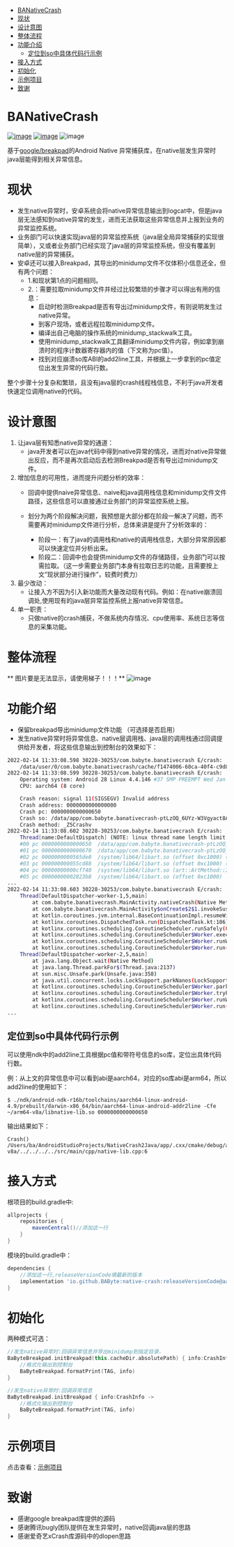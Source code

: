    * [BANativeCrash](#banativecrash)
   * [现状](#现状)
   * [设计意图](#设计意图)
   * [整体流程](#整体流程)
   * [功能介绍](#功能介绍)
     * [定位到so中具体代码行示例](#定位到so中具体代码行示例)
   * [接入方式](#接入方式)
   * [初始化](#初始化)
   * [示例项目](#示例项目)
   * [致谢](#致谢)

# BANativeCrash

[![image](https://img.shields.io/badge/Release-1.0.6-brightgreen)](https://github.com/BAByte/BANativeCrash/releases)	[![image](https://img.shields.io/badge/SupportAndroidVersion-5--12-gree.svg)](https://developer.android.com/studio/releases/platforms?hl=zh-cn)	![image](https://img.shields.io/badge/supportABI-arm64--v8a|armeabi--v7a|x86|x86--64-gree.svg)

基于[google/breakpad](https://github.com/google/breakpad)的Android Native 异常捕获库，在native层发生异常时java层能得到相关异常信息。

# 现状

+ 发生native异常时，安卓系统会将native异常信息输出到logcat中，但是java层无法感知到native异常的发生，进而无法获取这些异常信息并上报到业务的异常监控系统。
+ 业务部门可以快速实现java层的异常监控系统（java层全局异常捕获的实现很简单），又或者业务部门已经实现了java层的异常监控系统，但没有覆盖到native层的异常捕获。
+ 安卓还可以接入Breakpad，其导出的minidump文件不仅体积小信息还全，但有两个问题：
  + 1.和现状第1点的问题相同。
  + 2.：需要拉取minidump文件并经过比较繁琐的步骤才可以得出有用的信息：
    + 启动时检测Breakpad是否有导出过minidump文件，有则说明发生过native异常。
    + 到客户现场，或者远程拉取minidump文件。
    + 编译出自己电脑的操作系统的minidump_stackwalk工具。
    + 使用minidump_stackwalk工具翻译minidump文件内容，例如拿到崩溃时的程序计数器寄存器内的值（下文称为pc值）。
    + 找到对应崩溃so库ABI的add2line工具，并根据上一步拿到的pc值定位出发生异常的代码行数。

整个步骤十分复杂和繁琐，且没有java层的crash线程栈信息，不利于java开发者快速定位调用native的代码。

# 设计意图

1. 让java层有知悉native异常的通道：
   + java开发者可以在java代码中得到native异常的情况，进而对native异常做出反应，而不是再次启动后去检测Breakpad是否有导出过minidump文件。
2. 增加信息的可用性，进而提升问题分析的效率：
   + 回调中提供naive异常信息、naive和java调用栈信息和minidump文件文件路径，这些信息可以直接通过业务部门的异常监控系统上报。

   + 划分为两个阶段解决问题，我预想是大部分都在阶段一解决了问题，而不需要再对minidump文件进行分析，总体来讲是提升了分析效率的：
     + 阶段一：有了java的调用栈和native的调用栈信息，大部分异常原因都可以快速定位并分析出来。
     + 阶段二：回调中也会提供minidump文件的存储路径，业务部门可以按需拉取。（这一步需要业务部门本身有拉取日志的功能，且需要按上文”现状部分进行操作”，较费时费力）
3. 最少改动：
   + 让接入方不因为引入新功能而大量改动现有代码。例如：在native崩溃回调处,使用现有的java层异常监控系统上报native异常信息。
4. 单一职责：
   + 只做native的crash捕获，不做系统内存情况、cpu使用率、系统日志等信息的采集功能。

# 整体流程
** 图片要是无法显示，请使用梯子！！！**
![image](https://github.com/BAByte/NativeCrash2Java/blob/main/pic/flow.png?raw=true)

# 功能介绍

+ 保留breakpad导出minidump文件功能 （可选择是否启用）
+ 发生native异常时将异常信息、native层调用栈、java层的调用栈通过回调提供给开发者，将这些信息输出到控制台的效果如下：


~~~bash
2022-02-14 11:33:08.598 30228-30253/com.babyte.banativecrash E/crash:  
    /data/user/0/com.babyte.banativecrash/cache/f1474006-60ca-40f4-c9d8e89a-47e90c2e.dmp
2022-02-14 11:33:08.599 30228-30253/com.babyte.banativecrash E/crash:  
    Operating system: Android 28 Linux 4.4.146 #37 SMP PREEMPT Wed Jan 20 18:26:59 CST 2021
    CPU: aarch64 (8 core)

    Crash reason: signal 11(SIGSEGV) Invalid address
    Crash address: 0000000000000000
    Crash pc: 0000000000000650
    Crash so: /data/app/com.babyte.banativecrash-ptLzOQ_6UYz-W3Vgyact8A==/lib/arm64/libnative-lib.so(arm64)
    Crash method: _Z5Crashv
2022-02-14 11:33:08.602 30228-30253/com.babyte.banativecrash E/crash:  
    Thread[name:DefaultDispatch] (NOTE: linux thread name length limit is 15 characters)
    #00 pc 0000000000000650  /data/app/com.babyte.banativecrash-ptLzOQ_6UYz-W3Vgyact8A==/lib/arm64/libnative-lib.so (Crash()+20)
    #01 pc 0000000000000670  /data/app/com.babyte.banativecrash-ptLzOQ_6UYz-W3Vgyact8A==/lib/arm64/libnative-lib.so (Java_com_babyte_banativecrash_MainActivity_nativeCrash+20)
    #02 pc 0000000000565de0  /system/lib64/libart.so (offset 0xc1000) (art_quick_generic_jni_trampoline+144)
    #03 pc 000000000055cd88  /system/lib64/libart.so (offset 0xc1000) (art_quick_invoke_stub+584)
    #04 pc 00000000000cf740  /system/lib64/libart.so (art::ArtMethod::Invoke(art::Thread*, unsigned int*, unsigned int, art::JValue*, char const*)+200)
    #05 pc 00000000002823b8  /system/lib64/libart.so (offset 0xc1000)
...
2022-02-14 11:33:08.603 30228-30253/com.babyte.banativecrash E/crash:  
    Thread[DefaultDispatcher-worker-1,5,main]
        at com.babyte.banativecrash.MainActivity.nativeCrash(Native Method)
        at com.babyte.banativecrash.MainActivity$onCreate$2$1.invokeSuspend(MainActivity.kt:39)
        at kotlin.coroutines.jvm.internal.BaseContinuationImpl.resumeWith(ContinuationImpl.kt:33)
        at kotlinx.coroutines.DispatchedTask.run(DispatchedTask.kt:106)
        at kotlinx.coroutines.scheduling.CoroutineScheduler.runSafely(CoroutineScheduler.kt:571)
        at kotlinx.coroutines.scheduling.CoroutineScheduler$Worker.executeTask(CoroutineScheduler.kt:750)
        at kotlinx.coroutines.scheduling.CoroutineScheduler$Worker.runWorker(CoroutineScheduler.kt:678)
        at kotlinx.coroutines.scheduling.CoroutineScheduler$Worker.run(CoroutineScheduler.kt:665)
    Thread[DefaultDispatcher-worker-2,5,main]
        at java.lang.Object.wait(Native Method)
        at java.lang.Thread.parkFor$(Thread.java:2137)
        at sun.misc.Unsafe.park(Unsafe.java:358)
        at java.util.concurrent.locks.LockSupport.parkNanos(LockSupport.java:353)
        at kotlinx.coroutines.scheduling.CoroutineScheduler$Worker.park(CoroutineScheduler.kt:795)
        at kotlinx.coroutines.scheduling.CoroutineScheduler$Worker.tryPark(CoroutineScheduler.kt:740)
        at kotlinx.coroutines.scheduling.CoroutineScheduler$Worker.runWorker(CoroutineScheduler.kt:711)
        at kotlinx.coroutines.scheduling.CoroutineScheduler$Worker.run(CoroutineScheduler.kt:665)
...
~~~

## 定位到so中具体代码行示例

可以使用ndk中的add2line工具根据pc值和带符号信息的so库，定位出具体代码行数。

例：从上文的异常信息中可以看到abi是aarch64，对应的so库abi是arm64，所以add2line的使用如下：

~~~shell
$ ./ndk/android-ndk-r16b/toolchains/aarch64-linux-android-4.9/prebuilt/darwin-x86_64/bin/aarch64-linux-android-addr2line -Cfe ~/arm64-v8a/libnative-lib.so 0000000000000650
~~~

输出结果如下：

~~~shell
Crash()
/Users/ba/AndroidStudioProjects/NativeCrash2Java/app/.cxx/cmake/debug/arm64-v8a/../../../../src/main/cpp/native-lib.cpp:6
~~~

# 接入方式

根项目的build.gradle中:

~~~groovy
allprojects {
    repositories {
        mavenCentral()//添加这一行
    }
}
~~~

模块的build.gradle中：

~~~groovy
dependencies {   
    //添加这一行,releaseVersionCode填最新的版本
	implementation 'io.github.BAByte:native-crash:releaseVersionCode@aar'
}
~~~

# 初始化

两种模式可选：

~~~kotlin
//发生native异常时:回调异常信息并导出minidump到指定目录，
BaByteBreakpad.initBreakpad(this.cacheDir.absolutePath) { info:CrashInfo ->
    //格式化输出到控制台
    BaByteBreakpad.formatPrint(TAG, info)
}

//发生native异常时:回调异常信息
BaByteBreakpad.initBreakpad { info:CrashInfo ->
    //格式化输出到控制台
    BaByteBreakpad.formatPrint(TAG, info)
}
~~~

# 示例项目

点击查看：[示例项目](https://github.com/BAByte/NativeCrash2Java/tree/main/app)

# 致谢

+ 感谢google breakpad库提供的源码
+ 感谢腾讯bugly团队提供在发生异常时，native回调java层的思路
+ 感谢爱奇艺xCrash库源码中的dlopen思路
